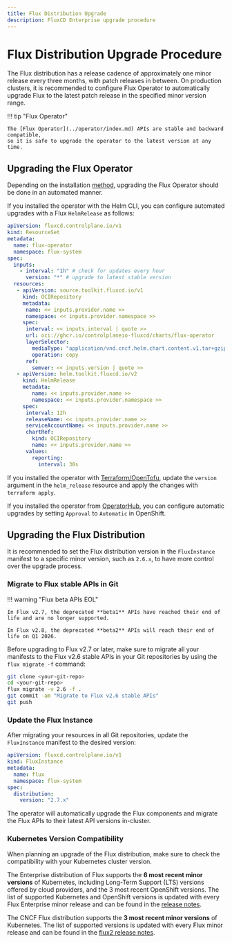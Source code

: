 ```yaml
---
title: Flux Distribution Upgrade
description: FluxCD Enterprise upgrade procedure
---
```


# Flux Distribution Upgrade Procedure

The Flux distribution has a release cadence of approximately one minor release every three months,
with patch releases in between. On production clusters, it is recommended to configure Flux Operator
to automatically upgrade Flux to the latest patch release in the specified minor version range.

!!! tip "Flux Operator"

    The [Flux Operator](../operator/index.md) APIs are stable and backward compatible,
    so it is safe to upgrade the operator to the latest version at any time.

## Upgrading the Flux Operator

Depending on the installation [method](../operator/install.md),
upgrading the Flux Operator should be done in an automated manner.

If you installed the operator with the Helm CLI, you can configure automated
upgrades with a Flux `HelmRelease` as follows:

```yaml
apiVersion: fluxcd.controlplane.io/v1
kind: ResourceSet
metadata:
  name: flux-operator
  namespace: flux-system
spec:
  inputs:
    - interval: "1h" # check for updates every hour
      version: "*" # upgrade to latest stable version
  resources:
   - apiVersion: source.toolkit.fluxcd.io/v1
     kind: OCIRepository
     metadata:
      name: << inputs.provider.name >>
      namespace: << inputs.provider.namespace >>
     spec:
      interval: << inputs.interval | quote >>
      url: oci://ghcr.io/controlplaneio-fluxcd/charts/flux-operator
      layerSelector:
        mediaType: "application/vnd.cncf.helm.chart.content.v1.tar+gzip"
        operation: copy
      ref:
        semver: << inputs.version | quote >>
   - apiVersion: helm.toolkit.fluxcd.io/v2
     kind: HelmRelease
     metadata:
        name: << inputs.provider.name >>
        namespace: << inputs.provider.namespace >>
     spec:
      interval: 12h
      releaseName: << inputs.provider.name >>
      serviceAccountName: << inputs.provider.name >>
      chartRef:
        kind: OCIRepository
        name: << inputs.provider.name >>
      values:
        reporting:
          interval: 30s
```

If you installed the operator with [Terraform/OpenTofu](https://github.com/controlplaneio-fluxcd/flux-operator/tree/main/config/terraform),
update the `version` argument in the `helm_release` resource and apply the changes with `terraform apply`.

If you installed the operator from [OperatorHub](https://operatorhub.io/operator/flux-operator),
you can configure automatic upgrades by setting `Approval` to `Automatic` in OpenShift.

## Upgrading the Flux Distribution

It is recommended to set the Flux distribution version in the `FluxInstance` manifest
to a specific minor version, such as `2.6.x`, to have more control over the upgrade process.

### Migrate to Flux stable APIs in Git

!!! warning "Flux beta APIs EOL"

    In Flux v2.7, the deprecated **beta1** APIs have reached their end of life and are no longer supported.

    In Flux v2.8, the deprecated **beta2** APIs will reach their end of life on Q1 2026.

Before upgrading to Flux v2.7 or later, make sure to migrate all your manifests
to the Flux v2.6 stable APIs in your Git repositories by using the `flux migrate -f` command:

```sh
git clone <your-git-repo>
cd <your-git-repo>
flux migrate -v 2.6 -f .
git commit -am "Migrate to Flux v2.6 stable APIs"
git push
```

### Update the Flux Instance

After migrating your resources in all Git repositories,
update the `FluxInstance` manifest to the desired version:

```yaml
apiVersion: fluxcd.controlplane.io/v1
kind: FluxInstance
metadata:
  name: flux
  namespace: flux-system
spec:
  distribution:
    version: "2.7.x"
```

The operator will automatically upgrade the Flux components and
migrate the Flux APIs to their latest API versions in-cluster.

### Kubernetes Version Compatibility

When planning an upgrade of the Flux distribution, make sure to check the compatibility
with your Kubernetes cluster version.

The Enterprise distribution of Flux supports the **6 most recent minor versions** of Kubernetes,
including Long-Term Support (LTS) versions offered by cloud providers,
and the 3 most recent OpenShift versions.
The list of supported Kubernetes and OpenShift versions is updated with every Flux Enterprise minor
release and can be found in the [release notes](https://github.com/controlplaneio-fluxcd/distribution/releases).

The CNCF Flux distribution supports the **3 most recent minor versions** of Kubernetes.
The list of supported versions is updated with every Flux minor release
and can be found in the [flux2 release notes](https://github.com/fluxcd/flux2/releases).
